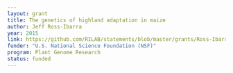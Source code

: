 ```yaml
---
layout: grant
title: The genetics of highland adaptation in maize
author: Jeff Ross-Ibarra
year: 2015
link: https://github.com/RILAB/statements/blob/master/grants/Ross-Ibarra_NSF_PlantGenome_2015.pdf
funder: "U.S. National Science Foundation (NSF)"
program: Plant Genome Research
status: funded
---
```

